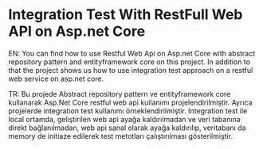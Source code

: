 # Integration Test With RestFull Web API on Asp.net Core


EN: You can find how to use Restful Web Api on Asp.net Core with abstract repository pattern and entityframework core on this project. 
In addition to that the project shows us how to use integration test approach on a restful web service on asp.net core.

TR: Bu projede Abstract repository pattern ve entityframework core kullanarak Asp.Net Core restful web api kullanımı 
    projelendirilmiştir. Ayrıca projelerde integration test kullanımı örneklendirilmiştir. Integration test ile local ortamda, 
    geliştirilen web api ayağa kaldırılmadan ve veri tabanına direkt bağlanılmadan, web api sanal olarak ayağa kaldırılıp,
    veritabanı da memory de initiaze edilerek test metotları çalıştırılması gösterilmiştir.

